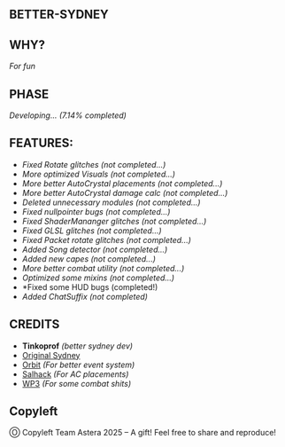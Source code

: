 ## BETTER-SYDNEY

## WHY?

*For fun*

## PHASE

*Developing... (7.14% completed)*

## FEATURES:

- *Fixed Rotate glitches (not completed...)*
- *More optimized Visuals (not completed...)*
- *More better AutoCrystal placements (not completed...)*
- *More better AutoCrystal damage calc (not completed...)*
- *Deleted unnecessary modules (not completed...)*
- *Fixed nullpointer bugs (not completed...)*
- *Fixed ShaderMananger glitches (not completed...)*
- *Fixed GLSL glitches (not completed...)*
- *Fixed Packet rotate glitches (not completed...)*
- *Added Song detector (not completed...)*
- *Added new capes (not completed...)*
- *More better combat utility (not completed...)*
- *Optimized some mixins (not completed...)*
- *Fixed some HUD bugs (completed!)
- *Added ChatSuffix (not completed)*

## CREDITS

- **Tinkoprof** *(better sydney dev)*
- [Original Sydney](https://github.com/sydney-client/Sydney-Legacy)
- [Orbit](https://github.com/MeteorDevelopment/orbit) *(For better event system)*
- [Salhack](https://github.com/CreepyOrb924/creepy-salhack/tree/master) *(For AC placements)*
- [WP3](https://github.com/WurstPlus/wurst-plus-three/tree/main/src/main/java/me/travis/wurstplusthree) *(For some combat shits)*

## Copyleft
Ⓞ Copyleft Team Astera 2025 – A gift! Feel free to share and reproduce!